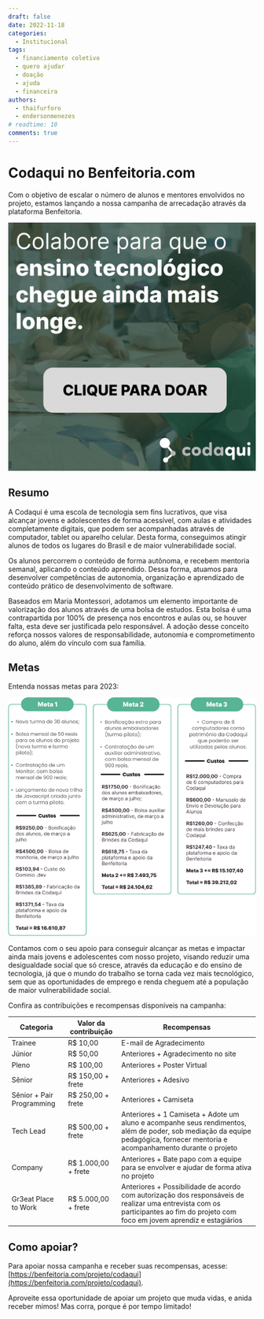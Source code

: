 ```yaml
---
draft: false 
date: 2022-11-18
categories:
  - Institucional
tags:
  - financiamento coletivo
  - quero ajudar
  - doação
  - ajuda
  - financeira
authors:
  - thaifurforo
  - endersonmenezes
# readtime: 10
comments: true
---
```


# Codaqui no Benfeitoria.com

Com o objetivo de escalar o número de alunos e mentores envolvidos no projeto, estamos lançando a nossa campanha de arrecadação através da plataforma Benfeitoria.

<!-- more -->

[![Clique para doar](img/2022_11_18_benfeitoria/doar.png)](https://benfeitoria.com/pagamento/codaqui/contribuicao/valor?ctx=FixedContributeButton)

## Resumo

A Codaqui é uma escola de tecnologia sem fins lucrativos, que visa alcançar jovens e adolescentes de forma acessível, com aulas e atividades completamente digitais, que podem ser acompanhadas através de computador, tablet ou aparelho celular. Desta forma, conseguimos atingir alunos de todos os lugares do Brasil e de maior vulnerabilidade social.

Os alunos percorrem o conteúdo de forma autônoma, e recebem mentoria semanal, aplicando o conteúdo aprendido. Dessa forma, atuamos para desenvolver competências de autonomia, organização e aprendizado de conteúdo prático de desenvolvimento de software.

Baseados em Maria Montessori, adotamos um elemento importante de valorização dos alunos através de uma bolsa de estudos. Esta bolsa é uma contrapartida por 100% de presença nos encontros e aulas ou, se houver falta, esta deve ser justificada pelo responsável. A adoção desse conceito reforça nossos valores de responsabilidade, autonomia e comprometimento do aluno, além do vínculo com sua família.

## Metas

Entenda nossas metas para 2023:

![Metas - Benfeitoria](img/2022_11_18_benfeitoria/metas.png)

Contamos com o seu apoio para conseguir alcançar as metas e impactar ainda mais jovens e adolescentes com nosso projeto, visando reduzir uma desigualdade social que só cresce, através da educação e do ensino de tecnologia, já que o mundo do trabalho se torna cada vez mais tecnológico, sem que as oportunidades de emprego e renda cheguem até a população de maior vulnerabilidade social.

Confira as contribuições e recompensas disponíveis na campanha:


| Categoria                 | Valor da contribuição | Recompensas                                                                                                                                                                      |
|---------------------------|-----------------------|----------------------------------------------------------------------------------------------------------------------------------------------------------------------------------|
| Trainee                   | R$ 10,00              | E-mail de Agradecimento                                                                                                                                                          |
| Júnior                    | R$ 50,00              | Anteriores + Agradecimento no site                                                                                                                                               |
| Pleno                     | R$ 100,00             | Anteriores + Poster Virtual                                                                                                                                                      |
| Sênior                    | R$ 150,00 + frete     | Anteriores + Adesivo                                                                                                                                                             |
| Sênior + Pair Programming | R$ 250,00 + frete     | Anteriores + Camiseta                                                                                                                                                            |
| Tech Lead                 | R$ 500,00 + frete     | Anteriores + 1 Camiseta + Adote um aluno e acompanhe seus rendimentos, além de poder, sob mediação da equipe pedagógica, fornecer mentoria e acompanhamento durante o projeto    |
| Company                   | R$ 1.000,00 + frete   | Anteriores + Bate papo com a equipe para se envolver e ajudar de forma ativa no projeto                                                                                          |
| Gr3eat Place to Work      | R$ 5.000,00 + frete   | Anteriores + Possibilidade de acordo com autorização dos responsáveis de realizar uma entrevista com os participantes ao fim do projeto com foco em jovem aprendiz e estagiários |

## Como apoiar?

Para apoiar nossa campanha e receber suas recompensas, acesse: [https://benfeitoria.com/projeto/codaqui](https://benfeitoria.com/projeto/codaqui).

Aproveite essa oportunidade de apoiar um projeto que muda vidas, e anida receber mimos! Mas corra, porque é por tempo limitado!
